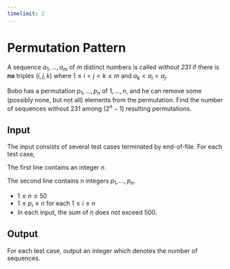 ```yaml
---
timelimit: 2
...
```


# Permutation Pattern

A sequence $a_1, \dots, a_m$ of $m$ distinct numbers is called *without 231* if there is **no** triples $(i, j, k)$ where $1 \leq i < j < k \leq m$ and $a_k < a_i < a_j$.

Bobo has a permutation $p_1, \dots, p_n$ of $1, \dots, n$, and he can remove some (possibly none, but not all) elements from the permutation. Find the number of sequences without $231$ among $(2^n - 1)$ resulting permutations.

## Input

The input consists of several test cases terminated by end-of-file. For each test case,

The first line contains an integer $n$.

The second line contains $n$ integers $p_1, \dots, p_n$.

* $1 \leq n \leq 50$
* $1 \leq p_i \leq n$ for each $1 \leq i \leq n$
* In each input, the sum of $n$ does not exceed $500$.

## Output

For each test case, output an integer which denotes the number of sequences.

<!--SAMPLES-->
